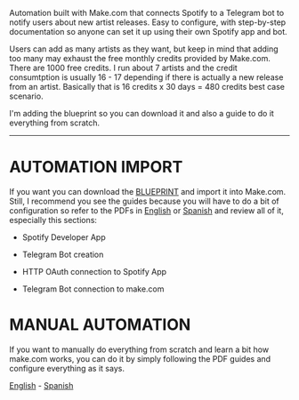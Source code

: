 Automation built with Make.com that connects Spotify to a Telegram bot to notify users about new artist releases.
Easy to configure, with step-by-step documentation so anyone can set it up using their own Spotify app and bot.

Users can add as many artists as they want, but keep in mind that adding too many may exhaust the free monthly credits provided by Make.com.
There are 1000 free credits. I run about 7 artists and the credit consumtption is usually 16 - 17 depending if there is actually a new release from an artist.
Basically that is 16 credits x 30 days = 480 credits best case scenario.

I'm adding the blueprint so you can download it and also a guide to do it everything from scratch.

----
# AUTOMATION IMPORT

If you want you can download the [BLUEPRINT](Spotify_Radar.blueprint.json) and import it into Make.com. Still, I recommend you see the guides because you will have to do a bit of configuration so refer to the PDFs in [English](SpotifyRadarGuide_EN.pdf) or [Spanish](SpotifyRadarGuia_ES.pdf) and review all of it, especially this sections:

- Spotify Developer App

- Telegram Bot creation

- HTTP OAuth connection to Spotify App

- Telegram Bot connection to make.com

# MANUAL AUTOMATION

If you want to manually do everything from scratch and learn a bit how make.com works, you can do it by simply following the PDF guides and configure everything as it says.

[English](SpotifyRadarGuide_EN.pdf) - [Spanish](SpotifyRadarGuia_ES.pdf)

